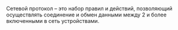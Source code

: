 
Сетевой протокол – это набор правил и действий, позволяющий осуществлять соединение и обмен данными между 2 и более включенными в сеть устройствами.